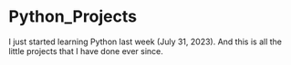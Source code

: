 # Python_Projects
I just started learning Python last week (July 31, 2023). And this is all the little projects that I have done ever since.
